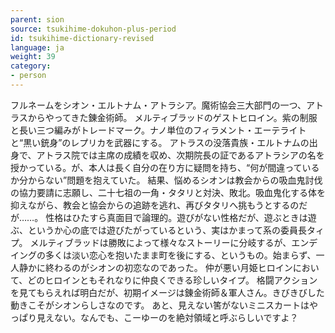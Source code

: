 ```yaml
---
parent: sion
source: tsukihime-dokuhon-plus-period
id: tsukihime-dictionary-revised
language: ja
weight: 39
category:
- person
---
```


フルネームをシオン・エルトナム・アトラシア。魔術協会三大部門の一つ、アトラスからやってきた錬金術師。
メルティブラッドのゲストヒロイン。紫の制服と長い三つ編みがトレードマーク。ナノ単位のフィラメント・エーテライトと“黒い銃身”のレプリカを武器にする。
アトラスの没落貴族・エルトナムの出身で、アトラス院では主席の成績を収め、次期院長の証であるアトラシアの名を授かっている。が、本人は長く自分の在り方に疑問を持ち、“何が間違っているか分からない”問題を抱えていた。
結果、悩めるシオンは教会からの吸血鬼討伐の協力要請に志願し、二十七祖の一角・タタリと対決、敗北。吸血鬼化する体を抑えながら、教会と協会からの追跡を逃れ、再びタタリへ挑もうとするのだが……。
性格はひたすら真面目で論理的。遊びがない性格だが、遊ぶときは遊ぶ、というか心の底では遊びたがっているという、実はかまって系の委員長タィプ。
メルティブラッドは勝敗によって様々なストーリーに分岐するが、エンデイングの多くは淡い恋心を抱いたまま町を後にする、というもの。始まらず、一人静かに終わるのがシオンの初恋なのであった。
仲が悪い月姫ヒロインにおいて、どのヒロインともそれなりに仲良くできる珍しいタイプ。
格闘アクションを見てもらえれば明白だが、初期イメージは錬金術師＆軍人さん。きびきびした動きこそがシオンらしさなのです。
あと、見えない筈がないミニスカートはやっぱり見えない。なんでも、こーゆーのを絶対領域と呼ぶらしいですよ？
